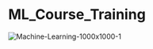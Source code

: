 # ML_Course_Training
![Machine-Learning-1000x1000-1](https://user-images.githubusercontent.com/81191657/202979006-2972afaa-791a-4bea-bebd-489435761a34.jpg)
